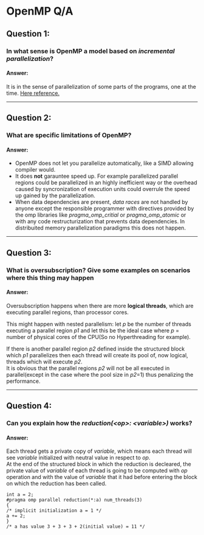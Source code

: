 # OpenMP Q/A

## Question 1:
### In what sense is OpenMP a model based on _incremental parallelization_?
#### Answer:
It is in the sense of parallelization of some parts of the programs, one at the time.
[Here reference.](https://www.cise.ufl.edu/research/ParallelPatterns/glossary.htm#glossary:incremental-parallelism)


---

## Question 2:
### What are specific limitations of OpenMP?
#### Answer:
- OpenMP does not let you parallelize automatically, like a SIMD allowing compiler would.
- It does __not__ garauntee speed up. For example  parallelized parallel regions could be parallelized in an highly inefficient way or the overhead caused by syncronization of execution units could overrule the speed up gained by the parallelization.
- When data dependencies are present, _data races_ are not handled by anyone except the responsible programmer with directives provided by the omp libraries like _pragma_omp_critial_ or _pragma_omp_atomic_ or with any code restructurization that prevents data dependencies. In distribuited memory parallelization paradigms this does not happen.
---

## Question 3:
### What is oversubscription? Give some examples on scenarios where this thing may happen
#### Answer:
Oversubscription happens when there are more __logical threads__, which are executing parallel regions, than processor cores. 

This might happen with nested parallelism: let _p_ be the number of threads executing a parallel region _p1_ and let this be the ideal case where _p_ = number of physical cores of the CPU(So no Hyperthreading for example). <br>
 
 If there is another parallel region _p2_ defined inside the structured block which _p1_ parallelizes then each thread will create its pool of, now logical, threads which will execute _p2_.<br>
 It is obvious that the parallel regions _p2_ will not be all executed in parallel(except in the case where the pool size in _p2_=1) thus penalizing the performance. 

 ---
 ## Question 4:
 ### Can you explain how the _reduction(\<op>: \<variable>)_ works?
 #### Answer:
 Each thread gets a private copy of _variable_, which means each thread will see _variable_ initialized with neutral value in respect to _op_.<br>
 At the end of the structured block in which the reduction is decleared, the private value of _variable_ of each thread is going to be computed with _op_ operation and with the value of _variable_ that it had before entering the block on which the reduction has been called.

 ```
int a = 2;
#pragma omp parallel reduction(*:a) num_threads(3)
{
/* implicit initialization a = 1 */
a += 2;
}
/* a has value 3 + 3 + 3 + 2(initial value) = 11 */
 ```